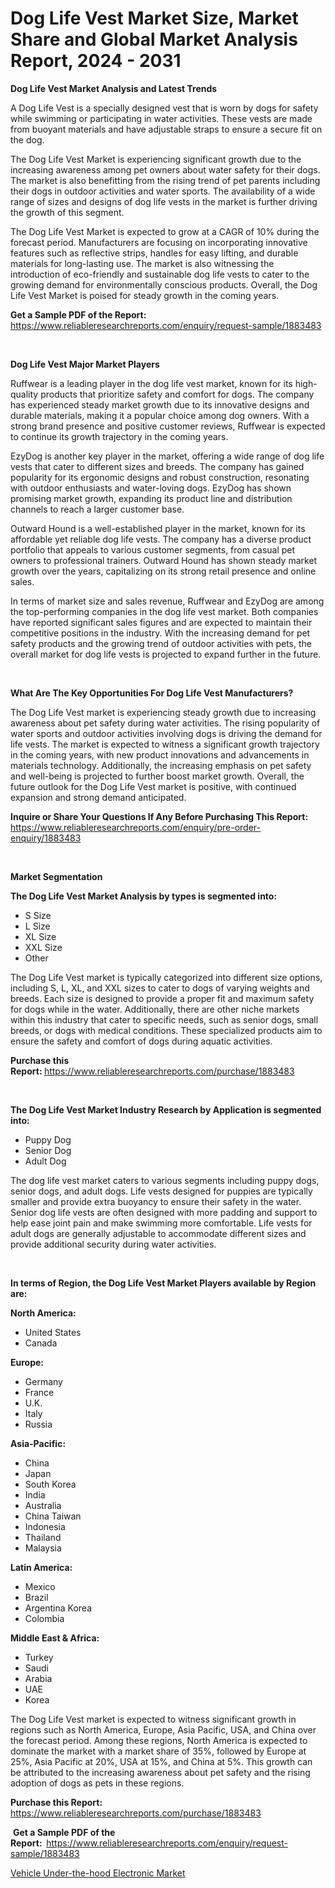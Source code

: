 <p><h1>Dog Life Vest Market Size, Market Share and Global Market Analysis Report, 2024 - 2031</h1></p><p><strong>Dog Life Vest Market Analysis and Latest Trends</strong></p>
<p><p>A Dog Life Vest is a specially designed vest that is worn by dogs for safety while swimming or participating in water activities. These vests are made from buoyant materials and have adjustable straps to ensure a secure fit on the dog.</p><p>The Dog Life Vest Market is experiencing significant growth due to the increasing awareness among pet owners about water safety for their dogs. The market is also benefitting from the rising trend of pet parents including their dogs in outdoor activities and water sports. The availability of a wide range of sizes and designs of dog life vests in the market is further driving the growth of this segment.</p><p>The Dog Life Vest Market is expected to grow at a CAGR of 10% during the forecast period. Manufacturers are focusing on incorporating innovative features such as reflective strips, handles for easy lifting, and durable materials for long-lasting use. The market is also witnessing the introduction of eco-friendly and sustainable dog life vests to cater to the growing demand for environmentally conscious products. Overall, the Dog Life Vest Market is poised for steady growth in the coming years.</p></p>
<p><strong>Get a Sample PDF of the Report:&nbsp;</strong> <a href="https://www.reliableresearchreports.com/enquiry/request-sample/1883483">https://www.reliableresearchreports.com/enquiry/request-sample/1883483</a></p>
<p>&nbsp;</p>
<p><strong>Dog Life Vest Major Market Players</strong></p>
<p><p>Ruffwear is a leading player in the dog life vest market, known for its high-quality products that prioritize safety and comfort for dogs. The company has experienced steady market growth due to its innovative designs and durable materials, making it a popular choice among dog owners. With a strong brand presence and positive customer reviews, Ruffwear is expected to continue its growth trajectory in the coming years.</p><p>EzyDog is another key player in the market, offering a wide range of dog life vests that cater to different sizes and breeds. The company has gained popularity for its ergonomic designs and robust construction, resonating with outdoor enthusiasts and water-loving dogs. EzyDog has shown promising market growth, expanding its product line and distribution channels to reach a larger customer base.</p><p>Outward Hound is a well-established player in the market, known for its affordable yet reliable dog life vests. The company has a diverse product portfolio that appeals to various customer segments, from casual pet owners to professional trainers. Outward Hound has shown steady market growth over the years, capitalizing on its strong retail presence and online sales.</p><p>In terms of market size and sales revenue, Ruffwear and EzyDog are among the top-performing companies in the dog life vest market. Both companies have reported significant sales figures and are expected to maintain their competitive positions in the industry. With the increasing demand for pet safety products and the growing trend of outdoor activities with pets, the overall market for dog life vests is projected to expand further in the future.</p></p>
<p>&nbsp;</p>
<p><strong>What Are The Key Opportunities For Dog Life Vest Manufacturers?</strong></p>
<p><p>The Dog Life Vest market is experiencing steady growth due to increasing awareness about pet safety during water activities. The rising popularity of water sports and outdoor activities involving dogs is driving the demand for life vests. The market is expected to witness a significant growth trajectory in the coming years, with new product innovations and advancements in materials technology. Additionally, the increasing emphasis on pet safety and well-being is projected to further boost market growth. Overall, the future outlook for the Dog Life Vest market is positive, with continued expansion and strong demand anticipated.</p></p>
<p><strong>Inquire or Share Your Questions If Any Before Purchasing This Report:</strong> <a href="https://www.reliableresearchreports.com/enquiry/pre-order-enquiry/1883483">https://www.reliableresearchreports.com/enquiry/pre-order-enquiry/1883483</a></p>
<p>&nbsp;</p>
<p><strong>Market Segmentation</strong></p>
<p><strong>The Dog Life Vest Market Analysis by types is segmented into:</strong></p>
<p><ul><li>S Size</li><li>L Size</li><li>XL Size</li><li>XXL Size</li><li>Other</li></ul></p>
<p><p>The Dog Life Vest market is typically categorized into different size options, including S, L, XL, and XXL sizes to cater to dogs of varying weights and breeds. Each size is designed to provide a proper fit and maximum safety for dogs while in the water. Additionally, there are other niche markets within this industry that cater to specific needs, such as senior dogs, small breeds, or dogs with medical conditions. These specialized products aim to ensure the safety and comfort of dogs during aquatic activities.</p></p>
<p><strong>Purchase this Report:&nbsp;</strong><a href="https://www.reliableresearchreports.com/purchase/1883483">https://www.reliableresearchreports.com/purchase/1883483</a></p>
<p>&nbsp;</p>
<p><strong>The Dog Life Vest Market Industry Research by Application is segmented into:</strong></p>
<p><ul><li>Puppy Dog</li><li>Senior Dog</li><li>Adult Dog</li></ul></p>
<p><p>The dog life vest market caters to various segments including puppy dogs, senior dogs, and adult dogs. Life vests designed for puppies are typically smaller and provide extra buoyancy to ensure their safety in the water. Senior dog life vests are often designed with more padding and support to help ease joint pain and make swimming more comfortable. Life vests for adult dogs are generally adjustable to accommodate different sizes and provide additional security during water activities.</p></p>
<p>&nbsp;</p>
<p><strong>In terms of Region, the Dog Life Vest Market Players available by Region are:</strong></p>
<p>
    <p> <strong> North America: </strong>
        <ul>
            <li>United States</li>
            <li>Canada</li>
        </ul>
        </p> 
    <p> <strong> Europe: </strong>
        <ul>
            <li>Germany</li>
            <li>France</li>
            <li>U.K.</li>
            <li>Italy</li>
            <li>Russia</li>
        </ul>
        </p> 
    <p> <strong> Asia-Pacific: </strong>
        <ul>
            <li>China</li>
            <li>Japan</li>
            <li>South Korea</li>
            <li>India</li>
            <li>Australia</li>
            <li>China Taiwan</li>
            <li>Indonesia</li>
            <li>Thailand</li>
            <li>Malaysia</li>
        </ul>
        </p> 
    <p> <strong> Latin America: </strong>
        <ul>
            <li>Mexico</li>
            <li>Brazil</li>
            <li>Argentina Korea</li>
            <li>Colombia</li>
        </ul>
        </p> 
    <p> <strong> Middle East & Africa: </strong>
        <ul>
            <li>Turkey</li>
            <li>Saudi</li>
            <li>Arabia</li>
            <li>UAE</li>
            <li>Korea</li>
        </ul>
    </p>
    </p>
<p><p>The Dog Life Vest market is expected to witness significant growth in regions such as North America, Europe, Asia Pacific, USA, and China over the forecast period. Among these regions, North America is expected to dominate the market with a market share of 35%, followed by Europe at 25%, Asia Pacific at 20%, USA at 15%, and China at 5%. This growth can be attributed to the increasing awareness about pet safety and the rising adoption of dogs as pets in these regions.</p></p>
<p><strong>Purchase this Report: </strong><a href="https://www.reliableresearchreports.com/purchase/1883483">https://www.reliableresearchreports.com/purchase/1883483</a></p>
<p>&nbsp;<strong>Get a Sample PDF of the Report:&nbsp;&nbsp;</strong><a href="https://www.reliableresearchreports.com/enquiry/request-sample/1883483">https://www.reliableresearchreports.com/enquiry/request-sample/1883483</a></p>
<p><strong></strong></p>
<p><p><a href="https://rainy-horn-d69.notion.site/Vehicle-Under-the-hood-Electronic-Market-Growth-Market-Trends-COVID-19-Impact-and-Forecasts-for-p-fd8c9bcc0c8f48b6a98b62bbb3bd5b61">Vehicle Under-the-hood Electronic Market</a></p></p>